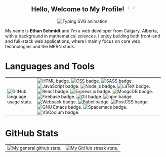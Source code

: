 <!-- Main Header -->
<h2 align="center">
  Hello, Welcome to My Profile! <img src="./assets/code.gif" alt="Animation of empty HTML tag." style="width: 24px; margin-left: 5px; vertical-align: baseline;"/>
</h2>

<!-- Sub-header -->
<p align="center">
  <img alt="Typing SVG animation." src="https://readme-typing-svg.demolab.com?font=Source+Code+Pro&color=41B883&pause=1000&center=true&vCenter=true&height=40&lines=MERN+stack+developer;Full-stack+developer" />
</p>

<!-- About Me -->

My name is **Ethan Schmidt** and I'm a web developer from Calgary, Alberta, with
a background in mathematical sciences. I enjoy building both front-end and
full-stack web applications, where I mainly focus on core web technologies and
the MERN stack.

<!-- # Projects -->
<!-- <table align="center"> -->
<!--   <tbody> -->
<!--     <tr> -->
<!--       <td> -->
<!--         <a href="https://github.com/CS-Schmidt/coin-market-tracker"> -->
<!--           <img height="150" alt="Pinned card of my coin market tracker repo." src="https://github-readme-stats.vercel.app/api/pin/?username=CS-Schmidt&repo=coin-market-tracker&theme=vue-dark&hide_border=true" /> -->
<!--         </a> -->
<!--       </td> -->
<!--       <td> -->
<!--         <a href="https://github.com/CS-Schmidt/portfolio-website"> -->
<!--           <img height="150" alt="Pinned card of my portfolio website repo." src="https://github-readme-stats.vercel.app/api/pin/?username=CS-Schmidt&repo=portfolio-website&theme=vue-dark&hide_border=true" /> -->
<!--         </a> -->
<!--       </td> -->
<!--     </tr> -->
<!--     <tr> -->
<!--       <td> -->
<!--         <a href="https://github.com/CS-Schmidt/netflix-clone"> -->
<!--         <img height="150" alt="Pinned card of my netflix clone repo." src="https://github-readme-stats.vercel.app/api/pin/?username=CS-Schmidt&repo=netflix-clone&theme=vue-dark&hide_border=true" /> -->
<!--         </a> -->
<!--       </td> -->
<!--       <td> -->
<!--         <a href="https://github.com/CS-Schmidt/campsight"> -->
<!--           <img height="150" alt="Pinned card of my CampSight repo." src="https://github-readme-stats.vercel.app/api/pin/?username=CS-Schmidt&repo=campsight&theme=vue-dark&hide_border=true" /> -->
<!--         </a> -->
<!--       </td> -->
<!--     </tr> -->
<!--   </tbody> -->
<!-- </table> -->

# Languages and Tools

<table>
  <tbody>
    <tr>
      <td>
        <img style="height: 300px" alt="GitHub language usage stats." src="https://github-readme-stats.vercel.app/api/top-langs/?username=CS-Schmidt&layout=compact&theme=vue-dark&hide_border=true&border_radius=5" />
      </td>
      <td>
        <span><img alt="HTML badge." src="https://img.shields.io/badge/HTML-E34F26.svg?style=flat&logo=html5&logoColor=white" /></span>
        <span><img alt="CSS badge." src="https://img.shields.io/badge/CSS-1572B6.svg?style=flat&logo=css3&logoColor=white" /></span>
        <span><img alt="SASS badge." src="https://img.shields.io/badge/CSS-1572B6.svg?style=flat&logo=sass&logoColor=white" /></span>
        <span><img alt="JavaScript badge." src="https://img.shields.io/badge/JavaScript-F7DF1E.svg?style=flat&logo=javascript&logoColor=black" /></span>
        <span><img alt="Node.js badge." src="https://img.shields.io/badge/Node.js-43853D.svg?style=flat&logo=node.js&logoColor=white" /></span>
        <span><img alt="LaTeX badge." src="https://img.shields.io/badge/LaTeX-008080.svg?style=flat&logo=latex&logoColor=white" /></span>
        <span><img alt="React badge." src="https://img.shields.io/badge/React-20232a.svg?style=flat&logo=react&logoColor=2361DAFB" /></span>
        <span><img alt="Express.js badge." src="https://img.shields.io/badge/Express.js-404d59.svg?style=flat&logo=express&logoColor=white" /></span>
        <span><img alt="MongoDB badge." src ="https://img.shields.io/badge/MongoDB-4ea94b.svg?style=flat&logo=mongodb&logoColor=white" /></span>
        <span><img alt="Firebase badge." src ="https://img.shields.io/badge/Firebase-FFCA28.svg?style=flat&logo=Firebase&logoColor=black" /></span>
        <span><img alt="Git badge." src="https://img.shields.io/badge/Git-F05033.svg?style=flat&logo=git&logoColor=white" /></span>
        <span><img alt="npm badge." src="https://img.shields.io/badge/npm-CB3837.svg?style=flat&logo=npm&logoColor=white" /></span>
        <span><img alt="Webpack badge." src="https://img.shields.io/badge/webpack-8d96c9.svg?style=flat&logo=webpack&logocolor=white" /></span>
        <span><img alt="Babel badge." src="https://img.shields.io/badge/Babel-D99C2E.svg?style=flat&logo=Babel&logocolor=white" /></span>
        <span><img alt="PostCSS badge." src="https://img.shields.io/badge/PostCSS-DD3A0A.svg?style=flat&logo=PostCSS&logocolor=white" /></span>
        <span><img alt="GNU Emacs badge." src="https://img.shields.io/badge/GNU%20Emacs-7F5AB6?style=flat&logo=gnuemacs&logoColor=white" /></span>
        <span><img alt="Spacemacs badge." src="https://img.shields.io/badge/Spacemacs-9266CC?style=flat&logo=spacemacs&logoColor=white" /></span>
        <span><img alt="VSCodium badge." src="https://img.shields.io/badge/VSCodium-2F207D.svg?style=flat&logo=VSCodium&logocolor=white" /></span>
      </td>
    </tr>
  </tbody>
</table>

# GitHub Stats

<table>
  <tbody>
    <tr>
      <td>
        <span><img alt="My general github stats." src="https://github-readme-stats.vercel.app/api?username=CS-Schmidt&theme=vue-dark&show_icons=true&hide_border=true&border_radius=5&count_private=true" /></span>
      </td>
      <td>
        <span><img alt="My GitHub streak stats." src="https://streak-stats.demolab.com?user=CS-Schmidt&theme=vue-dark&hide_border=true&border_radius=5" /></span>
      </td>
    </tr>
  </tbody>
</table>
